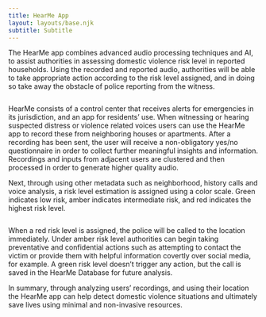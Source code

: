 ```yaml
---
title: HearMe App
layout: layouts/base.njk
subtitle: Subtitle
---
```


The HearMe app combines advanced audio processing techniques and AI, to assist authorities in assessing domestic violence risk level in reported households. Using the recorded and reported audio, authorities will be able to take appropriate action according to the risk level assigned, and in doing so take away the obstacle of police reporting from the witness.

<img class="image-full" src="/images/hearMe-app-screens.png" alt="">

HearMe consists of a control center that receives alerts for emergencies in its jurisdiction, and an app for residents’ use. When witnessing or hearing suspected distress or violence related voices users can use the HearMe app to record these from neighboring houses or apartments. After a recording has been sent, the user will receive a non-obligatory yes/no questionnaire in order to collect further meaningful insights and information. Recordings and inputs from adjacent users are clustered and then processed in order to generate higher quality audio.

Next, through using other metadata such as neighborhood, history calls and voice analysis, a risk level estimation is assigned using a color scale. Green indicates low risk, amber indicates intermediate risk, and red indicates the highest risk level.

<img class="image-full" src="/images/hearme-dashboard.png" alt="">

When a red risk level is assigned, the police will be called to the location immediately. Under amber risk level authorities can begin taking preventative and confidential actions such as attempting to contact the victim or provide them with helpful information covertly over social media, for example. A green risk level doesn’t trigger any action, but the call is saved in the HearMe Database for future analysis.

In summary, through analyzing users’ recordings, and using their location the HearMe app can help detect domestic violence situations and ultimately save lives using minimal and non-invasive resources.